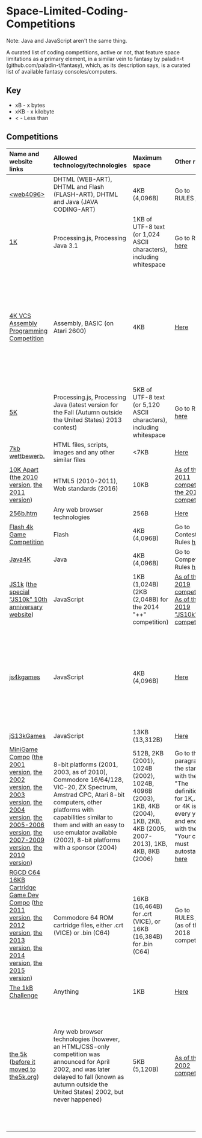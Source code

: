 # Space-Limited-Coding-Competitions
Note: Java and JavaScript aren't the same thing.

A curated list of coding competitions, active or not, that feature space limitations as a primary element, in a similar vein to fantasy by paladin-t (github.com/paladin-t/fantasy), which, as its description says, is a curated list of available fantasy consoles/computers.

## Key
* xB - x bytes
* xKB - x kilobyte
* < - Less than

## Competitions
| Name and website links | Allowed technology/technologies | Maximum space | Other rules | Years active | Amount of competitions |
| :- | :- | :- | :- | :- | :- |
| [&lt;web4096&gt;](http://msg.sk/web4096) | DHTML (WEB-ART), DHTML and Flash (FLASH-ART), DHTML and Java (JAVA CODING-ART) | 4KB (4,096B) | Go to RULES [here](http://msg.sk/web4096) | 1999-2001 | 2 |
| [1K](http://ktbyte.com/contests) | Processing.js, Processing Java 3.1 | 1KB of UTF-8 text (or 1,024 ASCII characters), including whitespace | Go to Rules [here](http://ktbyte.com/contests/1k201704) | 2016-2017 | 4 |
| [4K VCS Assembly Programming Competition](http://atariage.com/forums/topic/283199-4k-vcs-assembly-programming-competition) | Assembly, BASIC (on Atari 2600) | 4KB | [Here](http://atariage.com/forums/topic/283199-4k-vcs-assembly-programming-competition/?do=findComment&comment=4117800) | None (however, one was announced for 2018, more specifically from 1st October to whatever 31st October would've been in the participant's timezone, as it says [here](atariage.com/forums/topic/283199-4k-vcs-assembly-programming-competition/?do=findComment&comment=4117717)) | 1 (the one announced for from 1st October to whatever 31st October would've been in the participant's timezone that never happened) |
| [5K](http://ktbyte.com/contests) | Processing.js, Processing Java (latest version for the Fall (Autumn outside the United States) 2013 contest) | 5KB of UTF-8 text (or 5,120 ASCII characters), including whitespace | Go to Rules [here](http://ktbyte.com/contests/1k201704) | 2013-2015 | 5 |
| [7kb wettbewerb.](http://web.archive.org/web/20030206184228/7kb.de) | HTML files, scripts, images and any other similar files | <7KB | [Here](http://web.archive.org/web/20000816165152/7kb.de) | 2000 | 1 |
| [10K Apart](http://a-k-apart.com) ([the 2010 version](http://web.archive.org/web/20150912102946/10k.aneventapart.com/1), [the 2011 version](http://web.archive.org/web/20150905085941/10k.aneventapart.com)) | HTML5 (2010-2011), Web standards (2016) | 10KB | [As of the 2011 competition](http://web.archive.org/web/20150906074652/10k.aneventapart.com/FAQs), [the 2016 competition](http://a-k-apart.com/faq) | 2010-2011, 2016 | 3 |
| [256b.htm](http://wildmag.de/compo) | Any web browser technologies | 256B | [Here](http://wildmag.de/compo) | 2002 | 1 |
| [Flash 4k Game Competition](http://web.archive.org/web/20110522003031/gamepoetry.com/blog/2009/02/06/flash-4k-game-competition-prizes-and-rules) | Flash | 4KB (4,096B) | Go to Contest Rules [here](http://web.archive.org/web/20110522003031/gamepoetry.com/blog/2009/02/06/flash-4k-game-competition-prizes-and-rules) | 2009 | 1 |
| [Java4K](http://web.archive.org/web/20191026134500/java4k.com) | Java | 4KB (4,096B) | Go to Competition Rules [here](http://web.archive.org/web/20190904165113/java4k.com/index.php?action=about) | 2002-2014 | 12 |
| [JS1k](http://js1k.com) ([the special "JS10k" 10th anniversary website](http://js10k.com)) | JavaScript | 1KB (1,024B) (2KB (2,048B) for the 2014 "++" competition) | [As of the 2019 competition](https://js1k.com/2019-x/rules), [As of the 2019 "JS10k" competition](http://js10k.com) | 2010-2019 | 10 |
| [js4kgames](http://js4kgames.appspot.com) | JavaScript | 4KB (4,096B) | [Here](http://js4kgames.appspot.com/rules) | None (however, one was announced for 2016, as both [this tweet](http://twitter.com/js4kgames/status/651873094416601091) and [this tweet](http://twitter.com/js4kgames/status/651875841975128064) says, the former of which is more specific, saying May 2016) | 1 (the one announced for May 2016 that never happened) |
| [jS13kGames](http://js13kgames.com) | JavaScript | 13KB (13,312B) | [Here](http://js13kgames.com/#rules) | 2012-2020 | 9 |
| [MiniGame Compo](http://minigamecompo.weebly.com) ([the 2001 version](http://web.archive.org/web/20050525082450/demo.raww.net/minigame), [the 2002 version](http://web.archive.org/web/20110809015827/cling.gu.se/~cl3polof/minigame), [the 2003 version](http://web.archive.org/web/20110109212852/starbase.globalpc.net/minigame), [the 2004 version](https://web.archive.org/web/20110318232322/http://starbase.globalpc.net/minidir/index.html), [the 2005-2006 version](http://web.archive.org/web/20070814102208/minigamecomp.org.uk), [the 2007-2009 version](http://web.archive.org/web/20090207000014/minigamecomp.org.uk), [the 2010 version](http://web.archive.org/web/20160306154906/minigamecompo2010.00freehost.com)) | 8-bit platforms (2001, 2003, as of 2010), Commodore 16/64/128, VIC-20, ZX Spectrum, Amstrad CPC, Atari 8-bit computers, other platforms with capabilities similar to them and with an easy to use emulator available (2002), 8-bit platforms with a sponsor (2004) | 512B, 2KB (2001), 1024B (2002), 1024B, 4096B (2003), 1KB, 4KB (2004), 1KB, 2KB, 4KB (2005, 2007-2013), 1KB, 4KB, 8KB (2006) | Go to the paragraph the starts with the line "The definition for 1K,. 2K or 4K is as every year." and ends with the line "Your code must autostart. " [here](http://minigamecompo.weebly.com) | 2001-2013 | 11 |
| [RGCD C64 16KB Cartridge Game Dev Compo](http://itch.io/jam/c64-16kb-cartridge-game-dev-compo-2019) ([the 2011 version](http://rgcd.co.uk/2011/05/c64-16kb-cartridge-game-development.html), [the 2012 version](http://rgcd.co.uk/2012/04/c64-16kb-cartridge-game-development.html), [the 2013 version](http://rgcd.co.uk/2013/05/c64-16kb-cartridge-game-development.html), [the 2014 version](http://rgcd.co.uk/2014/04/c64-16kb-cartridge-game-development.html), [the 2015 version](http://rgcd.co.uk/2015/07/c64-16kb-cartridge-game-development.html)) | Commodore 64 ROM cartridge files, either .crt (VICE) or .bin (C64) | 16KB (16,464B) for .crt (VICE), or 16KB (16,384B) for .bin (C64) | Go to RULES [here](http://itch.io/jam/c64-16kb-cartridge-game-dev-compo-2019) (as of the 2018 competition) | 2011-2015, 2018 | 6 |
| [The 1kB Challenge](http://hackaday.io/contest/18215-the-1kb-challenge) | Anything | 1KB | [Here](http://hackaday.io/contest/18215-the-1kb-challenge) | 2016-2017 | 1 |
| [the 5k](http://the5k.org) ([before it moved to the5k.org](http://web.archive.org/web/20000816002907/sylloge.com:8080/5k)) | Any web browser technologies (however, an HTML/CSS-only competition was announced for April 2002, and was later delayed to fall (known as autumn outside the United States) 2002, but never happened) | 5KB (5,120B) | [As of the 2002 competition](http://web.archive.org/web/20050404220609/the5k.org/2002faq.asp) | 2000-2002 (however, it was originally conceived in 1999, and the last announcement before its original closure was made on 11th February 2003, and the website was brought back on 29th July 2010) | 4 (including the HTML and CSS only competition that was announced for 2002, but never happened) |
